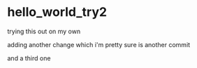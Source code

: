 # hello_world_try2

trying this out on my own

adding another change which i'm pretty sure is another commit

and a third one
